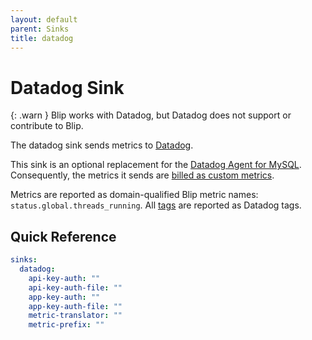 ```yaml
---
layout: default
parent: Sinks
title: datadog
---
```


# Datadog Sink

{: .warn }
Blip works with Datadog, but Datadog does not support or contribute to Blip.

The datadog sink sends metrics to [Datadog](https://www.datadoghq.com/).

This sink is an optional replacement for the [Datadog Agent for MySQL](https://docs.datadoghq.com/integrations/mysql/).
Consequently, the metrics it sends are [billed as custom metrics](https://docs.datadoghq.com/account_management/billing/custom_metrics/).

Metrics are reported as domain-qualified Blip metric names: `status.global.threads_running`.
All [tags](../config/config-file#tags) are reported as Datadog tags.

## Quick Reference

```yaml
sinks:
  datadog:
    api-key-auth: ""
    api-key-auth-file: ""
    app-key-auth: ""
    app-key-auth-file: ""
    metric-translator: ""
    metric-prefix: ""
```
